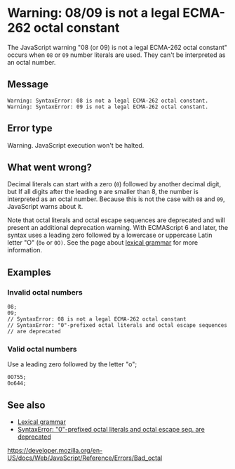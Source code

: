 Warning: 08/09 is not a legal ECMA-262 octal constant
=====================================================

The JavaScript warning "08 (or 09) is not a legal ECMA-262 octal constant" occurs when `08` or `09` number literals are used. They can't be interpreted as an octal number.

Message
-------

    Warning: SyntaxError: 08 is not a legal ECMA-262 octal constant.
    Warning: SyntaxError: 09 is not a legal ECMA-262 octal constant.

Error type
----------

Warning. JavaScript execution won't be halted.

What went wrong?
----------------

Decimal literals can start with a zero (`0`) followed by another decimal digit, but If all digits after the leading `0` are smaller than 8, the number is interpreted as an octal number. Because this is not the case with `08` and `09`, JavaScript warns about it.

Note that octal literals and octal escape sequences are deprecated and will present an additional deprecation warning. With ECMAScript 6 and later, the syntax uses a leading zero followed by a lowercase or uppercase Latin letter "O" (`0o` or `0O)`. See the page about [lexical grammar](../lexical_grammar#octal) for more information.

Examples
--------

### Invalid octal numbers

    08;
    09;
    // SyntaxError: 08 is not a legal ECMA-262 octal constant
    // SyntaxError: "0"-prefixed octal literals and octal escape sequences
    // are deprecated

### Valid octal numbers

Use a leading zero followed by the letter "o";

    0O755;
    0o644;

See also
--------

-   [Lexical grammar](../lexical_grammar#octal)
-   [SyntaxError: "0"-prefixed octal literals and octal escape seq. are deprecated](deprecated_octal)

<a href="https://developer.mozilla.org/en-US/docs/Web/JavaScript/Reference/Errors/Bad_octal" class="_attribution-link">https://developer.mozilla.org/en-US/docs/Web/JavaScript/Reference/Errors/Bad_octal</a>
